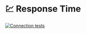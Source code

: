 # 💹 Response Time

[![Connection tests](https://github.com/CordXApp/Ping/actions/workflows/connection_tests.yml/badge.svg)](https://github.com/CordXApp/Ping/actions/workflows/connection_tests.yml)
